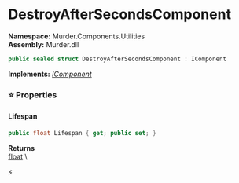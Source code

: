 # DestroyAfterSecondsComponent

**Namespace:** Murder.Components.Utilities \
**Assembly:** Murder.dll

```csharp
public sealed struct DestroyAfterSecondsComponent : IComponent
```

**Implements:** _[IComponent](../../../Bang/Components/IComponent.html)_

### ⭐ Properties
#### Lifespan
```csharp
public float Lifespan { get; public set; }
```

**Returns** \
[float](https://learn.microsoft.com/en-us/dotnet/api/System.Single?view=net-7.0) \


⚡